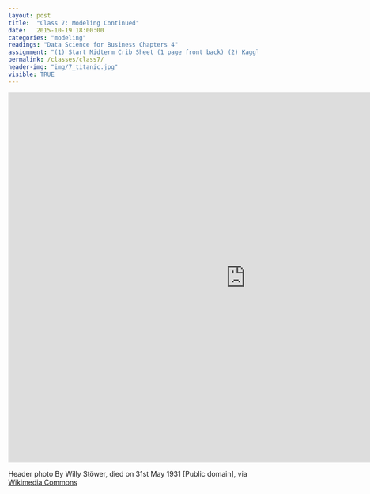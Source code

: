 ```yaml
---
layout: post
title:  "Class 7: Modeling Continued"
date:   2015-10-19 18:00:00
categories: "modeling"
readings: "Data Science for Business Chapters 4"
assignment: "(1) Start Midterm Crib Sheet (1 page front back) (2) Kaggle assignment due 10/23 at 9 PM "
permalink: /classes/class7/
header-img: "img/7_titanic.jpg"
visible: TRUE
---
```


<iframe src="https://docs.google.com/presentation/d/1F8uBDJtyjqRneiZe6O6RXZa4h48139hJopMBlIXgqMs/embed?start=false&loop=false&delayms=60000" frameborder="0" width="960" height="749" allowfullscreen="true" mozallowfullscreen="true" webkitallowfullscreen="true"></iframe>



Header photo By Willy Stöwer, died on 31st May 1931 [Public domain], via [Wikimedia Commons](https://commons.wikimedia.org/wiki/File:Stöwer_Titanic.jpg)
